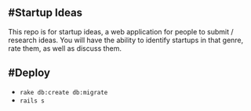 #Startup Ideas
---------------

This repo is for startup ideas, a web application for people to submit / research ideas. You will have the ability to identify startups in that genre, rate them, as well as discuss them.

#Deploy
-------
* `rake db:create db:migrate`
* `rails s`